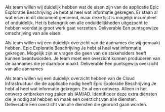 Als team willen wij duidelijk hebben wat de eisen zijn van de applicatie
Epic
Exploratie
Beschrijving
Je hebt al heel wat informatie gekregen. Er staan al wat eisen in dit document genoemd, maar deze lijst is mogelijk incompleet of onduidelijk. Het is belangrijk om alle onduidelijkheden uitgezocht te hebben voordat je groot werk gaat verzetten.
Deliverable
Een puntsgewijze omschrijving van alle eisen

Als team willen wij een duidelijk overzicht van de aannames die wij gemaakt hebben.
Epic
Exploratie
Beschrijving
Je hebt al heel wat informatie gekregen. Mogelijk zijn er vragen die geen van de stakeholders heeft kunnen beantwoorden. Je team moet een overzicht kunnen produceren van de aannames die je daardoor maakt.
Deliverable
Een puntsgewijs overzicht van alle aannames

Als team willen wij een duidelijk overzicht hebben van de Cloud Infrastructuur die de applicatie nodig heeft
Epic
Exploratie
Beschrijving
Je hebt al heel wat informatie gekregen. En al een ontwerp. Alleen in het ontwerp ontbreken nog zaken als IAM/AD. Identificeer deze extra diensten die je nodig zal hebben en maak een overzicht van alle diensten.
Deliverable
Een overzicht van alle diensten die gebruikt gaan worden.

